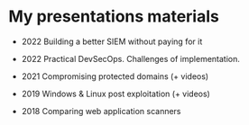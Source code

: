 # My presentations materials

* 2022 Building a better SIEM without paying for it

* 2022 Practical DevSecOps. Challenges of implementation.

* 2021 Compromising protected domains (+ videos)

* 2019 Windows & Linux post exploitation (+ videos)

* 2018 Comparing web application scanners

